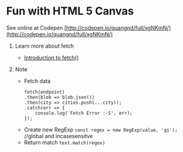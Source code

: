 # Fun with HTML 5 Canvas

See online at Codepen [http://codepen.io/quangnd/full/xgNKmN/](http://codepen.io/quangnd/full/xgNKmN/)

1. Learn more about fetch

	* [Introduction to fetch()](https://developers.google.com/web/updates/2015/03/introduction-to-fetch)

2. Note

	* Fetch data
		```
		fetch(endpoint)
		.then(blob => blob.json())
		.then(city => cities.push(...city));
		.catch(err => {  
			console.log('Fetch Error :-S', err);  
		});
		```
	* Create new RegExp `const regex = new RegExp(value, 'gi');`  //global and incasesensitve
    * Return match `text.match(regex)`